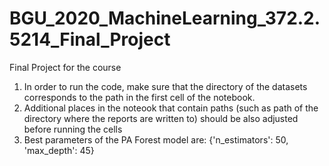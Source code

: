 # BGU_2020_MachineLearning_372.2.5214_Final_Project
Final Project for the course

1. In order to run the code, make sure that the directory of the datasets corresponds to the path in the first cell of the notebook. 
2. Additional places in the noteook that contain paths (such as path of the directory where the reports are written to) should be also adjusted before running the cells
3. Best parameters of the PA Forest model are:
  {'n_estimators': 50, 'max_depth': 45}
